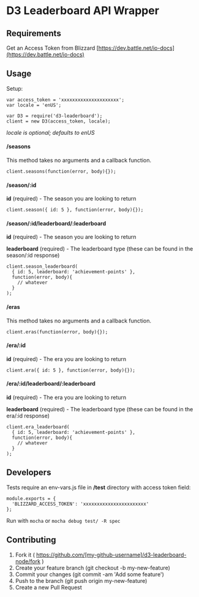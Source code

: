 # D3 Leaderboard API Wrapper

## Requirements

Get an Access Token from Blizzard [https://dev.battle.net/io-docs](https://dev.battle.net/io-docs)

## Usage

Setup:

    var access_token = 'xxxxxxxxxxxxxxxxxxxxx';
    var locale = 'enUS';

    var D3 = require('d3-leaderboard');
    client = new D3(access_token, locale);

_locale is optional; defaults to enUS_

#### /seasons

This method takes no arguments and a callback function.

    client.seasons(function(error, body){});

#### /season/:id

**id** (required) - The season you are looking to return

    client.season({ id: 5 }, function(error, body){});

#### /season/:id/leaderboard/:leaderboard

**id** (required) - The season you are looking to return

**leaderboard** (required) - The leaderboard type (these can be found in the season/:id response)

    client.season_leaderboard(
      { id: 5, leaderboard: 'achievement-points' },
      function(error, body){
        // whatever
      }
    );

#### /eras

This method takes no arguments and a callback function.

    client.eras(function(error, body){});

#### /era/:id

**id** (required) - The era you are looking to return

    client.era({ id: 5 }, function(error, body){});

#### /era/:id/leaderboard/:leaderboard

**id** (required) - The era you are looking to return

**leaderboard** (required) - The leaderboard type (these can be found in the era/:id response)

    client.era_leaderboard(
      { id: 5, leaderboard: 'achievement-points' },
      function(error, body){
        // whatever
      }
    );

## Developers

Tests require an env-vars.js file in **/test** directory with access token field:

    module.exports = {
      'BLIZZARD_ACCESS_TOKEN': 'xxxxxxxxxxxxxxxxxxxxxxx'
    };

Run with `mocha` or `mocha debug test/ -R spec`

## Contributing

1. Fork it ( https://github.com/[my-github-username]/d3-leaderboard-node/fork )
1. Create your feature branch (git checkout -b my-new-feature)
1. Commit your changes (git commit -am 'Add some feature')
1. Push to the branch (git push origin my-new-feature)
1. Create a new Pull Request
